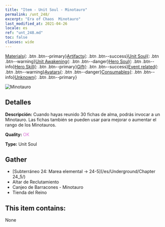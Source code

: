 ```yaml
---
title: "Item - Unit Soul - Minotauro"
permalink: /unt_248/
excerpt: "Era of Chaos  Minotauro"
last_modified_at: 2021-04-26
locale: es
ref: "unt_248.md"
toc: false
classes: wide
---
```

 [Materials](/ItemsES/){: .btn .btn--primary}[Artifacts](/ItemsES/Artifacts/){: .btn .btn--success}[Unit Soul](/ItemsES/UnitSoul/){: .btn .btn--warning}[Unit Awakening](/ItemsES/UnitAwakening/){: .btn .btn--danger}[Hero Soul](/ItemsES/HeroSoul/){: .btn .btn--info}[Hero Skill](/ItemsES/HeroSkill/){: .btn .btn--primary}[Gift](/ItemsES/Gift/){: .btn .btn--success}[Event related](/ItemsES/Events/){: .btn .btn--warning}[Avatars](/ItemsES/Avatars/){: .btn .btn--danger}[Consumables](/ItemsES/Consumables/){: .btn .btn--info}[Unknown](/ItemsES/Unknown/){: .btn .btn--primary}

 ![Minotauro](/images/u/ti_niutouguai.jpg)

## Detalles
 **Descripción:** Cuando hayas reunido 30 fichas de alma, podrás invocar a un Minotauro. Las fichas también se pueden usar para mejorar o aumentar el rango de los Minotauros.

 **Quality:** <span style="color: #DA70D6">OK</span>

 **Type:** Unit Soul

## Gather

*    [Subterráneo 24: Marea elemental -> 24-5](/es/Underground/Chapter 24_5/) 
*    Altar de Reclutamiento 
*    Canjeo de Barracones - Minotauro 
*    Tienda del Reino 

## This item contains:

  None

